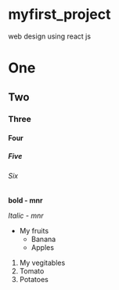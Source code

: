 # myfirst_project
web design using react js
# One
## Two
### Three
#### Four
##### Five
###### Six

**bold - mnr**

*Italic - mnr*

* My fruits
  * Banana
  * Apples
  
 1. My vegitables
  1. Tomato
  2. Potatoes
